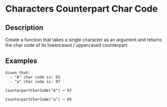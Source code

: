 # Characters Counterpart Char Code

## Description

Create a function that takes a single character as an argument and returns the char code of its lowercased / uppercased counterpart.

## Examples

```
Given that:
  - "A" char code is: 65
  - "a" char code is: 97

CounterpartCharCode("A") ➞ 97

CounterpartCharCode("a") ➞ 65
```
